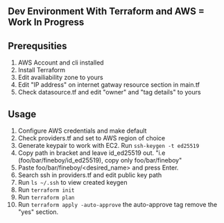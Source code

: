 ## Dev Environment With Terraform and AWS = Work In Progress

## Prerequsities 

1. AWS Account and cli installed
2. Install Terraform
3. Edit availiability zone to yours 
4. Edit "IP address" on internet gatway resource section in main.tf
5. Check datasource.tf and edit "owner" and "tag details" to yours

## Usage

1. Configure AWS credentials and make default
2. Check providers.tf and set to AWS region of choice
3. Generate keypair to work with EC2. Run ``` ssh-keygen -t ed25519 ```
4. Copy path in bracket and leave id_ed25519 out. "i.e (foo/bar/fineboy/id_ed25519), copy only foo/bar/fineboy"
5. Paste foo/bar/fineboy/<desired_name> and press Enter.
6. Search ssh in providers.tf and edit public key path
7. Run ``` ls ~/.ssh ``` to view created keygen
8. Run ``` terraform init ```
9. Run ``` terraform plan ```
10. Run ``` terraform apply -auto-approve ``` the auto-approve tag remove the "yes" section.
 
